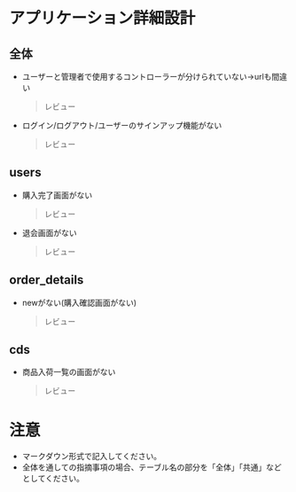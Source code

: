 # アプリケーション詳細設計
## 全体
- ユーザーと管理者で使用するコントローラーが分けられていない→urlも間違い
  > レビュー
- ログイン/ログアウト/ユーザーのサインアップ機能がない
  > レビュー

## users
- 購入完了画面がない
  > レビュー
- 退会画面がない
  > レビュー

## order_details
- newがない(購入確認画面がない)
  > レビュー

## cds
- 商品入荷一覧の画面がない
  > レビュー

# 注意
* マークダウン形式で記入してください。
* 全体を通しての指摘事項の場合、テーブル名の部分を「全体」「共通」などとしてください。
